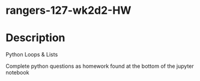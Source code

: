 # rangers-127-wk2d2-HW


# Description
Python Loops & Lists

Complete python questions as homework found at the bottom of the jupyter notebook
